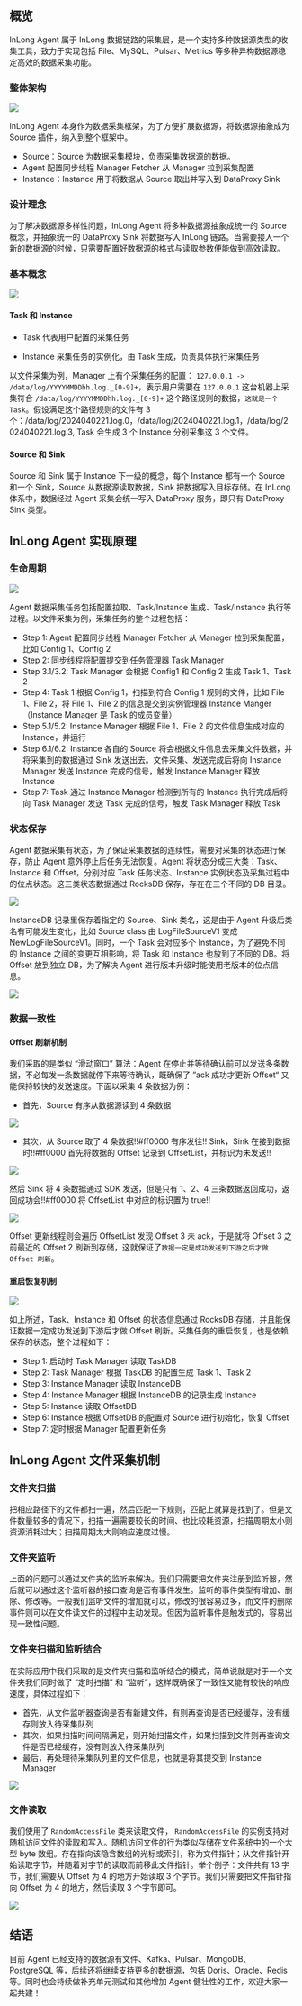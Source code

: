 ## 概览
InLong Agent 属于 InLong 数据链路的采集层，是一个支持多种数据源类型的收集工具，致力于实现包括 File、MySQL、Pulsar、Metrics 等多种异构数据源稳定高效的数据采集功能。

### 整体架构

![](img/agent_overview_2.png)

InLong Agent 本身作为数据采集框架，为了方便扩展数据源，将数据源抽象成为 Source 插件，纳入到整个框架中。
- Source：Source 为数据采集模块，负责采集数据源的数据。
- Agent 配置同步线程 Manager Fetcher 从 Manager 拉到采集配置
- Instance：Instance 用于将数据从 Source 取出并写入到 DataProxy Sink

### 设计理念
为了解决数据源多样性问题，InLong Agent 将多种数据源抽象成统一的 Source 概念，并抽象统一的 DataProxy Sink 将数据写入 InLong 链路。当需要接入一个新的数据源的时候，只需要配置好数据源的格式与读取参数便能做到高效读取。

### 基本概念

![](img/agent_overview_3.png)

#### Task 和 Instance
- Task
  代表用户配置的采集任务

- Instance
  采集任务的实例化，由 Task 生成，负责具体执行采集任务

以文件采集为例，Manager 上有个采集任务的配置： `127.0.0.1 -> /data/log/YYYYMMDDhh.log._[0-9]+`，表示用户需要在 `127.0.0.1` 这台机器上采集符合 `/data/log/YYYYMMDDhh.log._[0-9]+` 这个路径规则的数据，`这就是一个 Task`。假设满足这个路径规则的文件有 3 个：/data/log/2024040221.log.0，/data/log/2024040221.log.1，/data/log/2024040221.log.3, Task 会生成 3 个 Instance 分别采集这 3 个文件。

#### Source 和 Sink
Source 和 Sink 属于 Instance 下一级的概念，每个 Instance 都有一个 Source 和一个 Sink，Source 从数据源读取数据，Sink 把数据写入目标存储。在 InLong 体系中，数据经过 Agent 采集会统一写入 DataProxy 服务，即只有  DataProxy Sink 类型。

## InLong Agent 实现原理
### 生命周期

![](img/agent_overview_4.png)

Agent 数据采集任务包括配置拉取、Task/Instance 生成、Task/Instance 执行等过程。以文件采集为例，采集任务的整个过程包括：
- Step 1: Agent 配置同步线程 Manager Fetcher 从 Manager 拉到采集配置，比如 Config 1、Config 2
- Step 2: 同步线程将配置提交到任务管理器 Task Manager
- Step 3.1/3.2: Task Manager 会根据 Config1 和 Config 2 生成 Task 1、Task 2
- Step 4: Task 1 根据 Config 1，扫描到符合 Config 1 规则的文件，比如 File 1、File 2，将 File 1、File 2 的信息提交到实例管理器 Instance Manger（Instance Manager 是  Task 的成员变量）
- Step 5.1/5.2: Instance Manager 根据  File 1、File 2 的文件信息生成对应的 Instance，并运行
- Step 6.1/6.2: Instance 各自的 Source 将会根据文件信息去采集文件数据，并将采集到的数据通过 Sink 发送出去。文件采集、发送完成后将向 Instance Manager 发送 Instance 完成的信号，触发 Instance Manager 释放 Instance
- Step 7: Task 通过 Instance Manager 检测到所有的 Instance 执行完成后将向 Task Manager 发送 Task 完成的信号，触发 Task Manager 释放 Task

### 状态保存
Agent 数据采集有状态，为了保证采集数据的连续性，需要对采集的状态进行保存，防止 Agent 意外停止后任务无法恢复。Agent 将状态分成三大类：Task、Instance 和 Offset，分别对应 Task 任务状态、Instance 实例状态及采集过程中的位点状态。这三类状态数据通过 RocksDB 保存，存在在三个不同的 DB 目录。

![](img/agent_overview_5.png)

InstanceDB 记录里保存着指定的 Source、Sink 类名，这是由于 Agent 升级后类名有可能发生变化，比如 Source class 由 LogFileSourceV1 变成 NewLogFileSourceV1。同时，一个 Task 会对应多个 Instance，为了避免不同的 Instance 之间的变更互相影响，将 Task 和 Instance 也放到了不同的 DB。将 Offset 放到独立 DB，为了解决 Agent 进行版本升级时能使用老版本的位点信息。

![](img/agent_overview_6.png)

### 数据一致性
#### Offset 刷新机制
我们采取的是类似 “滑动窗口” 算法：Agent 在停止并等待确认前可以发送多条数据，不必每发一条数据就停下来等待确认，既确保了 ”ack 成功才更新 Offset“ 又能保持较快的发送速度。下面以采集 4 条数据为例：
- 首先，Source 有序从数据源读到 4 条数据
  
![](img/agent_overview_7.png)
 
- 其次，从 Source 取了 4 条数据!!#ff0000 有序发往!! Sink，Sink 在接到数据时!!#ff0000 首先将数据的 Offset 记录到 OffsetList，并标识为未发送!!

![](img/agent_overview_8.png)

  然后 Sink 将 4 条数据通过 SDK 发送，但是只有 1、2、4 三条数据返回成功，返回成功会!!#ff0000 将 OffsetList 中对应的标识置为 true!!

  ![](img/agent_overview_9.png)

  Offset 更新线程则会遍历 OffsetList 发现 Offset 3 未 ack，于是就将 Offset 3 之前最近的 Offset 2 刷新到存储，这就保证了`数据一定是成功发送到下游之后才做 Offset 刷新`。

#### 重启恢复机制

![](img/agent_overview_10.png)

如上所述，Task、Instance 和 Offset 的状态信息通过 RocksDB 存储，并且能保证数据一定成功发送到下游后才做 Offset 刷新。采集任务的重启恢复，也是依赖保存的状态，整个过程如下：
- Step 1: 启动时 Task Manager 读取 TaskDB
- Step 2: Task Manager 根据 TaskDB 的配置生成 Task 1、Task 2
- Step 3: Instance Manager 读取 InstanceDB
- Step 4: Instance Manager 根据 InstanceDB 的记录生成 Instance
- Step 5: Instance 读取 OffsetDB
- Step 6: Instance 根据 OffsetDB 的配置对 Source 进行初始化，恢复 Offset
- Step 7: 定时根据 Manager 配置更新任务

## InLong Agent 文件采集机制
### 文件夹扫描
把相应路径下的文件都扫一遍，然后匹配一下规则，匹配上就算是找到了。但是文件数量较多的情况下，扫描一遍需要较长的时间、也比较耗资源，扫描周期太小则资源消耗过大；扫描周期太大则响应速度过慢。

### 文件夹监听
上面的问题可以通过文件夹的监听来解决。我们只需要把文件夹注册到监听器，然后就可以通过这个监听器的接口查询是否有事件发生。监听的事件类型有增加、删除、修改等。一般我们监听文件的增加就可以，修改的很容易过多，而文件的删除事件则可以在文件读文件的过程中主动发现。但因为监听事件是触发式的，容易出现一致性问题。

### 文件夹扫描和监听结合
在实际应用中我们采取的是文件夹扫描和监听结合的模式，简单说就是对于一个文件夹我们同时做了 “定时扫描” 和 “监听”，这样既确保了一致性又能有较快的响应速度，具体过程如下：
- 首先，从文件监听器查询是否有新建文件，有则再查询是否已经缓存，没有缓存则放入待采集队列
- 其次，如果扫描时间间隔满足，则开始扫描文件，如果扫描到文件则再查询文件是否已经缓存，没有则放入待采集队列
- 最后，再处理待采集队列里的文件信息，也就是将其提交到 Instance Manager

![](img/agent_overview_11.png)

### 文件读取
我们使用了 `RandomAccessFile` 类来读取文件， `RandomAccessFile` 的实例支持对随机访问文件的读取和写入。随机访问文件的行为类似存储在文件系统中的一个大型 byte 数组。存在指向该隐含数组的光标或索引，称为文件指针；从文件指针开始读取字节，并随着对字节的读取而前移此文件指针。举个例子：文件共有 13 字节，我们需要从 Offset 为 4 的地方开始读取 3 个字节。我们只需要把文件指针指向 Offset 为 4 的地方，然后读取 3 个字节即可。

![](img/agent_overview_12.png)

## 结语
目前 Agent 已经支持的数据源有文件、Kafka、Pulsar、MongoDB、PostgreSQL 等，后续还将继续支持更多的数据源，包括 Doris、Oracle、Redis 等。同时也会持续做补充单元测试和其他增加 Agent 健壮性的工作，欢迎大家一起共建！